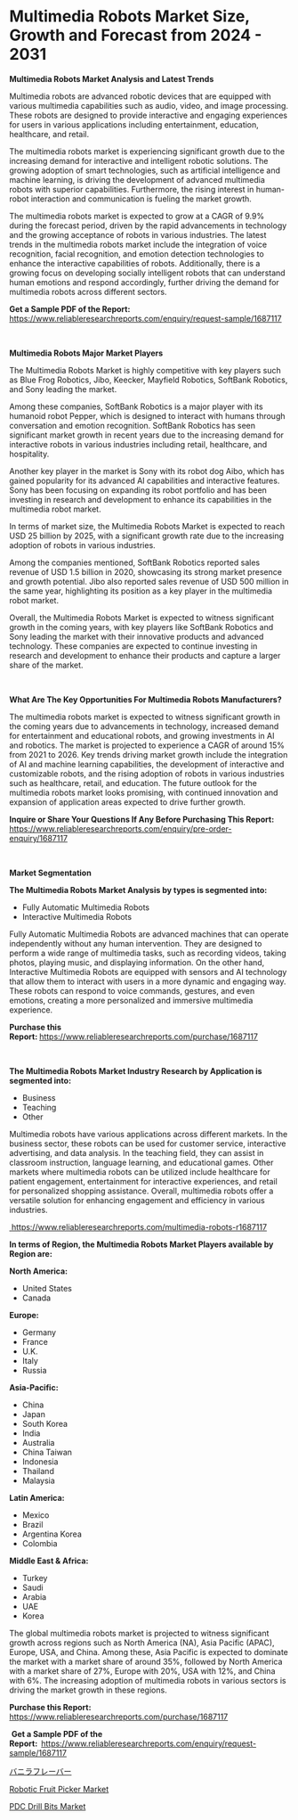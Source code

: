 <p><h1>Multimedia Robots Market Size, Growth and Forecast from 2024 - 2031</h1></p><p><strong>Multimedia Robots Market Analysis and Latest Trends</strong></p>
<p><p>Multimedia robots are advanced robotic devices that are equipped with various multimedia capabilities such as audio, video, and image processing. These robots are designed to provide interactive and engaging experiences for users in various applications including entertainment, education, healthcare, and retail.</p><p>The multimedia robots market is experiencing significant growth due to the increasing demand for interactive and intelligent robotic solutions. The growing adoption of smart technologies, such as artificial intelligence and machine learning, is driving the development of advanced multimedia robots with superior capabilities. Furthermore, the rising interest in human-robot interaction and communication is fueling the market growth.</p><p>The multimedia robots market is expected to grow at a CAGR of 9.9% during the forecast period, driven by the rapid advancements in technology and the growing acceptance of robots in various industries. The latest trends in the multimedia robots market include the integration of voice recognition, facial recognition, and emotion detection technologies to enhance the interactive capabilities of robots. Additionally, there is a growing focus on developing socially intelligent robots that can understand human emotions and respond accordingly, further driving the demand for multimedia robots across different sectors.</p></p>
<p><strong>Get a Sample PDF of the Report:&nbsp;</strong> <a href="https://www.reliableresearchreports.com/enquiry/request-sample/1687117">https://www.reliableresearchreports.com/enquiry/request-sample/1687117</a></p>
<p>&nbsp;</p>
<p><strong>Multimedia Robots Major Market Players</strong></p>
<p><p>The Multimedia Robots Market is highly competitive with key players such as Blue Frog Robotics, Jibo, Keecker, Mayfield Robotics, SoftBank Robotics, and Sony leading the market. </p><p>Among these companies, SoftBank Robotics is a major player with its humanoid robot Pepper, which is designed to interact with humans through conversation and emotion recognition. SoftBank Robotics has seen significant market growth in recent years due to the increasing demand for interactive robots in various industries including retail, healthcare, and hospitality.</p><p>Another key player in the market is Sony with its robot dog Aibo, which has gained popularity for its advanced AI capabilities and interactive features. Sony has been focusing on expanding its robot portfolio and has been investing in research and development to enhance its capabilities in the multimedia robot market.</p><p>In terms of market size, the Multimedia Robots Market is expected to reach USD 25 billion by 2025, with a significant growth rate due to the increasing adoption of robots in various industries. </p><p>Among the companies mentioned, SoftBank Robotics reported sales revenue of USD 1.5 billion in 2020, showcasing its strong market presence and growth potential. Jibo also reported sales revenue of USD 500 million in the same year, highlighting its position as a key player in the multimedia robot market.</p><p>Overall, the Multimedia Robots Market is expected to witness significant growth in the coming years, with key players like SoftBank Robotics and Sony leading the market with their innovative products and advanced technology. These companies are expected to continue investing in research and development to enhance their products and capture a larger share of the market.</p></p>
<p>&nbsp;</p>
<p><strong>What Are The Key Opportunities For Multimedia Robots Manufacturers?</strong></p>
<p><p>The multimedia robots market is expected to witness significant growth in the coming years due to advancements in technology, increased demand for entertainment and educational robots, and growing investments in AI and robotics. The market is projected to experience a CAGR of around 15% from 2021 to 2026. Key trends driving market growth include the integration of AI and machine learning capabilities, the development of interactive and customizable robots, and the rising adoption of robots in various industries such as healthcare, retail, and education. The future outlook for the multimedia robots market looks promising, with continued innovation and expansion of application areas expected to drive further growth.</p></p>
<p><strong>Inquire or Share Your Questions If Any Before Purchasing This Report:</strong> <a href="https://www.reliableresearchreports.com/enquiry/pre-order-enquiry/1687117">https://www.reliableresearchreports.com/enquiry/pre-order-enquiry/1687117</a></p>
<p>&nbsp;</p>
<p><strong>Market Segmentation</strong></p>
<p><strong>The Multimedia Robots Market Analysis by types is segmented into:</strong></p>
<p><ul><li>Fully Automatic Multimedia Robots</li><li>Interactive Multimedia Robots</li></ul></p>
<p><p>Fully Automatic Multimedia Robots are advanced machines that can operate independently without any human intervention. They are designed to perform a wide range of multimedia tasks, such as recording videos, taking photos, playing music, and displaying information. On the other hand, Interactive Multimedia Robots are equipped with sensors and AI technology that allow them to interact with users in a more dynamic and engaging way. These robots can respond to voice commands, gestures, and even emotions, creating a more personalized and immersive multimedia experience.</p></p>
<p><strong>Purchase this Report:&nbsp;</strong><a href="https://www.reliableresearchreports.com/purchase/1687117">https://www.reliableresearchreports.com/purchase/1687117</a></p>
<p>&nbsp;</p>
<p><strong>The Multimedia Robots Market Industry Research by Application is segmented into:</strong></p>
<p><ul><li>Business</li><li>Teaching</li><li>Other</li></ul></p>
<p><p>Multimedia robots have various applications across different markets. In the business sector, these robots can be used for customer service, interactive advertising, and data analysis. In the teaching field, they can assist in classroom instruction, language learning, and educational games. Other markets where multimedia robots can be utilized include healthcare for patient engagement, entertainment for interactive experiences, and retail for personalized shopping assistance. Overall, multimedia robots offer a versatile solution for enhancing engagement and efficiency in various industries.</p></p>
<p><a href="https://www.reliableresearchreports.com/multimedia-robots-r1687117">&nbsp;https://www.reliableresearchreports.com/multimedia-robots-r1687117</a></p>
<p><strong>In terms of Region, the Multimedia Robots Market Players available by Region are:</strong></p>
<p>
    <p> <strong> North America: </strong>
        <ul>
            <li>United States</li>
            <li>Canada</li>
        </ul>
        </p> 
    <p> <strong> Europe: </strong>
        <ul>
            <li>Germany</li>
            <li>France</li>
            <li>U.K.</li>
            <li>Italy</li>
            <li>Russia</li>
        </ul>
        </p> 
    <p> <strong> Asia-Pacific: </strong>
        <ul>
            <li>China</li>
            <li>Japan</li>
            <li>South Korea</li>
            <li>India</li>
            <li>Australia</li>
            <li>China Taiwan</li>
            <li>Indonesia</li>
            <li>Thailand</li>
            <li>Malaysia</li>
        </ul>
        </p> 
    <p> <strong> Latin America: </strong>
        <ul>
            <li>Mexico</li>
            <li>Brazil</li>
            <li>Argentina Korea</li>
            <li>Colombia</li>
        </ul>
        </p> 
    <p> <strong> Middle East & Africa: </strong>
        <ul>
            <li>Turkey</li>
            <li>Saudi</li>
            <li>Arabia</li>
            <li>UAE</li>
            <li>Korea</li>
        </ul>
    </p>
    </p>
<p><p>The global multimedia robots market is projected to witness significant growth across regions such as North America (NA), Asia Pacific (APAC), Europe, USA, and China. Among these, Asia Pacific is expected to dominate the market with a market share of around 35%, followed by North America with a market share of 27%, Europe with 20%, USA with 12%, and China with 6%. The increasing adoption of multimedia robots in various sectors is driving the market growth in these regions.</p></p>
<p><strong>Purchase this Report: </strong><a href="https://www.reliableresearchreports.com/purchase/1687117">https://www.reliableresearchreports.com/purchase/1687117</a></p>
<p>&nbsp;<strong>Get a Sample PDF of the Report:&nbsp;&nbsp;</strong><a href="https://www.reliableresearchreports.com/enquiry/request-sample/1687117">https://www.reliableresearchreports.com/enquiry/request-sample/1687117</a></p>
<p><strong></strong></p>
<p><p><a href="https://github.com/Sophiaard2003/Market-Research-Report-List-1/blob/main/573025921841.md">バニラフレーバー</a></p><p><a href="https://github.com/brenzgnarento/Market-Research-Report-List-2/blob/main/robotic-fruit-picker-market.md">Robotic Fruit Picker Market</a></p><p><a href="https://github.com/jerrycopelandthomaswsqd8q/Market-Research-Report-List-2/blob/main/pdc-drill-bits-market.md">PDC Drill Bits Market</a></p></p>